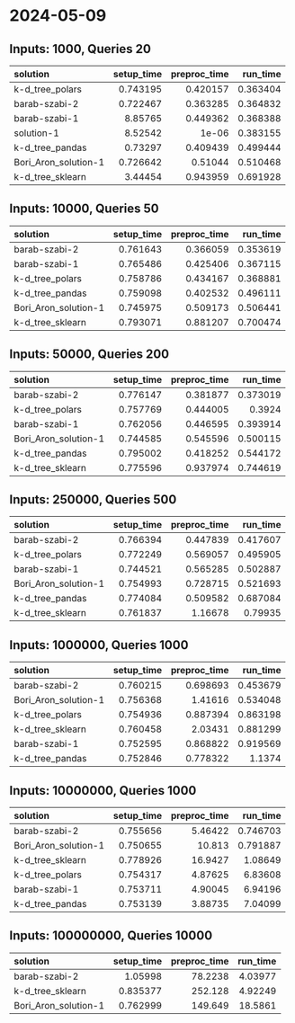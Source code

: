 # 2024-05-09

## Inputs: 1000, Queries 20

| solution             |   setup_time |   preproc_time |   run_time |
|:---------------------|-------------:|---------------:|-----------:|
| k-d_tree_polars      |     0.743195 |       0.420157 |   0.363404 |
| barab-szabi-2        |     0.722467 |       0.363285 |   0.364832 |
| barab-szabi-1        |     8.85765  |       0.449362 |   0.368388 |
| solution-1           |     8.52542  |       1e-06    |   0.383155 |
| k-d_tree_pandas      |     0.73297  |       0.409439 |   0.499444 |
| Bori_Aron_solution-1 |     0.726642 |       0.51044  |   0.510468 |
| k-d_tree_sklearn     |     3.44454  |       0.943959 |   0.691928 |

## Inputs: 10000, Queries 50

| solution             |   setup_time |   preproc_time |   run_time |
|:---------------------|-------------:|---------------:|-----------:|
| barab-szabi-2        |     0.761643 |       0.366059 |   0.353619 |
| barab-szabi-1        |     0.765486 |       0.425406 |   0.367115 |
| k-d_tree_polars      |     0.758786 |       0.434167 |   0.368881 |
| k-d_tree_pandas      |     0.759098 |       0.402532 |   0.496111 |
| Bori_Aron_solution-1 |     0.745975 |       0.509173 |   0.506441 |
| k-d_tree_sklearn     |     0.793071 |       0.881207 |   0.700474 |

## Inputs: 50000, Queries 200

| solution             |   setup_time |   preproc_time |   run_time |
|:---------------------|-------------:|---------------:|-----------:|
| barab-szabi-2        |     0.776147 |       0.381877 |   0.373019 |
| k-d_tree_polars      |     0.757769 |       0.444005 |   0.3924   |
| barab-szabi-1        |     0.762056 |       0.446595 |   0.393914 |
| Bori_Aron_solution-1 |     0.744585 |       0.545596 |   0.500115 |
| k-d_tree_pandas      |     0.795002 |       0.418252 |   0.544172 |
| k-d_tree_sklearn     |     0.775596 |       0.937974 |   0.744619 |

## Inputs: 250000, Queries 500

| solution             |   setup_time |   preproc_time |   run_time |
|:---------------------|-------------:|---------------:|-----------:|
| barab-szabi-2        |     0.766394 |       0.447839 |   0.417607 |
| k-d_tree_polars      |     0.772249 |       0.569057 |   0.495905 |
| barab-szabi-1        |     0.744521 |       0.565285 |   0.502887 |
| Bori_Aron_solution-1 |     0.754993 |       0.728715 |   0.521693 |
| k-d_tree_pandas      |     0.774084 |       0.509582 |   0.687084 |
| k-d_tree_sklearn     |     0.761837 |       1.16678  |   0.79935  |

## Inputs: 1000000, Queries 1000

| solution             |   setup_time |   preproc_time |   run_time |
|:---------------------|-------------:|---------------:|-----------:|
| barab-szabi-2        |     0.760215 |       0.698693 |   0.453679 |
| Bori_Aron_solution-1 |     0.756368 |       1.41616  |   0.534048 |
| k-d_tree_polars      |     0.754936 |       0.887394 |   0.863198 |
| k-d_tree_sklearn     |     0.760458 |       2.03431  |   0.881299 |
| barab-szabi-1        |     0.752595 |       0.868822 |   0.919569 |
| k-d_tree_pandas      |     0.752846 |       0.778322 |   1.1374   |

## Inputs: 10000000, Queries 1000

| solution             |   setup_time |   preproc_time |   run_time |
|:---------------------|-------------:|---------------:|-----------:|
| barab-szabi-2        |     0.755656 |        5.46422 |   0.746703 |
| Bori_Aron_solution-1 |     0.750655 |       10.813   |   0.791887 |
| k-d_tree_sklearn     |     0.778926 |       16.9427  |   1.08649  |
| k-d_tree_polars      |     0.754317 |        4.87625 |   6.83608  |
| barab-szabi-1        |     0.753711 |        4.90045 |   6.94196  |
| k-d_tree_pandas      |     0.753139 |        3.88735 |   7.04099  |

## Inputs: 100000000, Queries 10000

| solution             |   setup_time |   preproc_time |   run_time |
|:---------------------|-------------:|---------------:|-----------:|
| barab-szabi-2        |     1.05998  |        78.2238 |    4.03977 |
| k-d_tree_sklearn     |     0.835377 |       252.128  |    4.92249 |
| Bori_Aron_solution-1 |     0.762999 |       149.649  |   18.5861  |